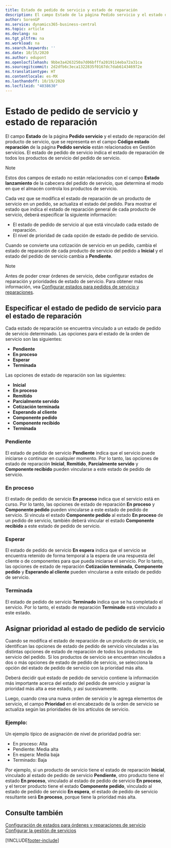 ```yaml
---
title: Estado de pedido de servicio y estado de reparación
description: El campo Estado de la página Pedido servicio y el estado de reparación del producto de servicio, que se representa en el campo Código estado reparación de la página Pedido servicio están relacionados en Gestión servicios. El estado de pedido de servicio indica el estado de reparación de todos los productos de servicio del pedido de servicio.
author: SorenGP
ms.service: dynamics365-business-central
ms.topic: article
ms.devlang: na
ms.tgt_pltfrm: na
ms.workload: na
ms.search.keywords: ''
ms.date: 10/15/2020
ms.author: edupont
ms.openlocfilehash: 9bbe3a4263250a7d06bfffa2019114eba72a31ca
ms.sourcegitcommit: 2d2dfb6c3eca1322835f0167dc7dab614346972e
ms.translationtype: HT
ms.contentlocale: es-MX
ms.lasthandoff: 10/19/2020
ms.locfileid: "4038630"
---
```

# <a name="service-order-status-and-repair-status"></a>Estado de pedido de servicio y estado de reparación

El campo **Estado** de la página **Pedido servicio** y el estado de reparación del producto de servicio, que se representa en el campo **Código estado reparación** de la página **Pedido servicio** están relacionados en Gestión servicios. El estado de pedido de servicio indica el estado de reparación de todos los productos de servicio del pedido de servicio.  

> [!NOTE]  
> Estos dos campos de estado no están relacionados con el campo **Estado lanzamiento** de la cabecera del pedido de servicio, que determina el modo en que el almacén controla los productos de servicio.  

Cada vez que se modifica el estado de reparación de un producto de servicio en un pedido, se actualiza el estado del pedido. Para mostrar el estado que indica el estado de reparación general de cada producto de servicio, deberá especificar la siguiente información:  

* El estado de pedido de servicio al que está vinculado cada estado de reparación.  
* El nivel de prioridad de cada opción de estado de pedido de servicio.  

Cuando se convierte una cotización de servicio en un pedido, cambia el estado de reparación de cada producto de servicio del pedido a **Inicial** y el estado del pedido de servicio cambia a **Pendiente**.  

> [!NOTE]
> Antes de poder crear órdenes de servicio, debe configurar estados de reparación y prioridades de estado de servicio. Para obtener más información, vea [Configurar estados para pedidos de servicio y reparaciones](service-order-repair-status.md).

## <a name="specifying-service-order-status-for-repair-status"></a>Especificar el estado de pedido de servicio para el estado de reparación

Cada estado de reparación se encuentra vinculado a un estado de pedido de servicio determinado. Las opciones para el estado de la orden de servicio son las siguientes:

* **Pendiente**
* **En proceso**
* **Esperar**
* **Terminada**

Las opciones de estado de reparación son las siguientes:

* **Inicial**
* **En proceso**
* **Remitido**
* **Parcialmente servido**
* **Cotización terminada**
* **Esperando al cliente**
* **Componente pedido**
* **Componente recibido**
* **Terminada**  

### <a name="pending"></a>Pendiente

El estado de pedido de servicio **Pendiente** indica que el servicio puede iniciarse o continuar en cualquier momento. Por lo tanto, las opciones de estado de reparación **Inicial**, **Remitido**, **Parcialmente servido** y **Componente recibido** pueden vincularse a este estado de pedido de servicio.  

### <a name="in-process"></a>En proceso

El estado de pedido de servicio **En proceso** indica que el servicio está en curso. Por lo tanto, las opciones de estado de reparación **En proceso** y **Componente pedido** pueden vincularse a este estado de pedido de servicio. Si vincula el estado **Componente pedido** al estado **En proceso** de un pedido de servicio, también deberá vincular el estado **Componente recibido** a este estado de pedido de servicio.  

### <a name="on-hold"></a>Esperar

El estado de pedido de servicio **En espera** indica que el servicio se encuentra retenido de forma temporal a la espera de una respuesta del cliente o de componentes para que pueda iniciarse el servicio. Por lo tanto, las opciones de estado de reparación **Cotización terminada**, **Componente pedido** y **Esperando al cliente** pueden vincularse a este estado de pedido de servicio.  

### <a name="finished"></a>Terminada

El estado de pedido de servicio **Terminado** indica que se ha completado el servicio. Por lo tanto, el estado de reparación **Terminado** está vinculado a este estado.  

## <a name="assigning-priority-to-service-order-status"></a>Asignar prioridad al estado de pedido de servicio

Cuando se modifica el estado de reparación de un producto de servicio, se identifican las opciones de estado de pedido de servicio vinculadas a las distintas opciones de estado de reparación de todos los productos de servicio del pedido. Si los productos de servicio se encuentran vinculados a dos o más opciones de estado de pedido de servicio, se selecciona la opción del estado de pedido de servicio con la prioridad más alta.  

Deberá decidir qué estado de pedido de servicio contiene la información más importante acerca del estado del pedido de servicio y asignar la prioridad más alta a ese estado, y así sucesivamente.  

Luego, cuando crea una nueva orden de servicio y le agrega elementos de servicio, el campo **Prioridad** en el encabezado de la orden de servicio se actualiza según las prioridades de los artículos de servicio.  

### <a name="example"></a>Ejemplo:

Un ejemplo típico de asignación de nivel de prioridad podría ser:  

* En proceso: Alta  
* Pendiente: Media alta  
* En espera: Media baja  
* Terminado: Baja  

Por ejemplo, si un producto de servicio tiene el estado de reparación **Inicial**, vinculado al estado de pedido de servicio **Pendiente**, otro producto tiene el estado **En proceso**, vinculado al estado de pedido de servicio **En proceso**, y el tercer producto tiene el estado **Componente pedido**, vinculado al estado de pedido de servicio **En espera**, el estado de pedido de servicio resultante será **En proceso**, porque tiene la prioridad más alta.  

## <a name="see-also"></a>Consulte también

[Configuración de estados para órdenes y reparaciones de servicio](service-order-repair-status.md)  
[Configurar la gestión de servicios](service-setup-service.md)  


[!INCLUDE[footer-include](includes/footer-banner.md)]